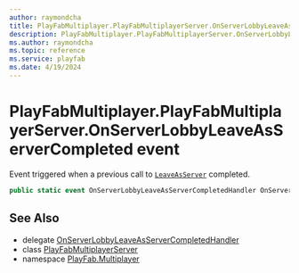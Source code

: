 ```yaml
---
author: raymondcha
title: PlayFabMultiplayer.PlayFabMultiplayerServer.OnServerLobbyLeaveAsServerCompleted
description: PlayFabMultiplayer.PlayFabMultiplayerServer.OnServerLobbyLeaveAsServerCompleted
ms.author: raymondcha
ms.topic: reference
ms.service: playfab
ms.date: 4/19/2024
---
```


# PlayFabMultiplayer.PlayFabMultiplayerServer.OnServerLobbyLeaveAsServerCompleted event

Event triggered when a previous call to [`LeaveAsServer`](../Lobby/LeaveAsServer.md) completed.

```csharp
public static event OnServerLobbyLeaveAsServerCompletedHandler OnServerLobbyLeaveAsServerCompleted;
```

## See Also

* delegate [OnServerLobbyLeaveAsServerCompletedHandler](../PlayFabMultiplayer.PlayFabMultiplayerServer.OnServerLobbyLeaveAsServerCompletedHandler.md)
* class [PlayFabMultiplayerServer](../PlayFabMultiplayer.PlayFabMultiplayerServer.md)
* namespace [PlayFab.Multiplayer](../../PlayFabMultiplayerSDK.md)

